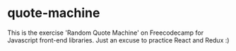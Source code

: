 # quote-machine
This is the exercise 'Random Quote Machine' on Freecodecamp for Javascript front-end libraries. Just an excuse to practice React and Redux :)
